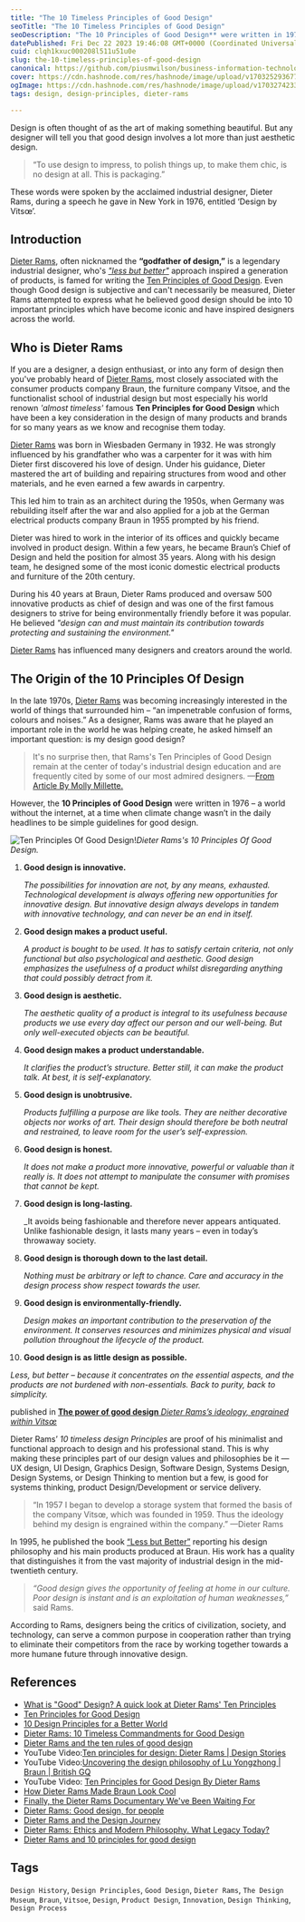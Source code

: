 ```yaml
---
title: "The 10 Timeless Principles of Good Design"
seoTitle: "The 10 Timeless Principles of Good Design"
seoDescription: "The 10 Principles of Good Design** were written in 1976 – a world without the internet, at a time when climate change wasn’t in the daily headlines"
datePublished: Fri Dec 22 2023 19:46:08 GMT+0000 (Coordinated Universal Time)
cuid: clqh1kxuc000208l511u51u0e
slug: the-10-timeless-principles-of-good-design
canonical: https://github.com/piusmwilson/business-information-technology-library/blob/main/softwareEngineering/theTenPrinciplesOfGoodDesign.md
cover: https://cdn.hashnode.com/res/hashnode/image/upload/v1703252936772/5d5154d9-0821-4558-b609-5ab54986e7d0.jpeg
ogImage: https://cdn.hashnode.com/res/hashnode/image/upload/v1703274233633/4ebfe978-5947-458b-8536-7043f81619a8.png
tags: design, design-principles, dieter-rams

---
```


Design is often thought of as the art of making something beautiful. But any designer will tell you that good design involves a lot more than just aesthetic design.

> “To use design to impress, to polish things up, to make them chic, is no design at all. This is packaging.”

These words were spoken by the acclaimed industrial designer, Dieter Rams, during a speech he gave in New York in 1976, entitled ‘Design by Vitsœ’.

## Introduction

[Dieter Rams](https://en.wikipedia.org/wiki/Dieter_Rams), often nicknamed the **“godfather of design,”** is a legendary industrial designer, who's [_"less but better"_](https://www.goodreads.com/book/show/22005475-less-but-better-weniger-aber-besser) approach inspired a generation of products, is famed for writing the [Ten Principles of Good Design]((https://www.vitsoe.com/us/about/good-design)). Even though Good design is subjective and can't necessarily be measured, Dieter Rams attempted to express what he believed good design should be into 10 important principles which have become iconic and have inspired designers across the world.

## Who is Dieter Rams

If you are a designer, a design enthusiast, or into any form of design then you've probably heard of [Dieter Rams](https://en.wikipedia.org/wiki/Dieter_Rams), most closely associated with the consumer products company Braun, the furniture company Vitsoe, and the functionalist school of industrial design but most especially his world renown _'almost timeless'_ famous **Ten Principles for Good Design** which have been a key consideration in the design of many products and brands for so many years as we know and recognise them today.

[Dieter Rams](https://en.wikipedia.org/wiki/Dieter_Rams) was born in Wiesbaden Germany in 1932. He was strongly influenced by his grandfather who was a carpenter for it was with him Dieter first discovered his love of design. Under his guidance, Dieter mastered the art of building and repairing structures from wood and other materials, and he even earned a few awards in carpentry.

This led him to train as an architect during the 1950s, when Germany was rebuilding itself after the war and also applied for a job at the German electrical products company Braun in 1955 prompted by his friend.

Dieter was hired to work in the interior of its offices and quickly became involved in product design. Within a few years, he became Braun’s Chief of Design and held the position for almost 35 years. Along with his design team, he designed some of the most iconic domestic electrical products and furniture of the 20th century.

During his 40 years at Braun, Dieter Rams produced and oversaw 500 innovative products as chief of design and was one of the first famous designers to strive for being environmentally friendly before it was popular. He believed _"design can and must maintain its contribution towards protecting and sustaining the environment."_

[Dieter Rams](https://en.wikipedia.org/wiki/Dieter_Rams) has influenced many designers and creators around the world.

## The Origin of the 10 Principles Of Design

In the late 1970s, [Dieter Rams](https://en.wikipedia.org/wiki/Dieter_Rams) was becoming increasingly interested in the world of things that surrounded him – “an impenetrable confusion of forms, colours and noises.” As a designer, Rams was aware that he played an important role in the world he was helping create, he asked himself an important question: is my design good design?

> It's no surprise then, that Rams's Ten Principles of Good Design remain at the center of today's industrial design education and are frequently cited by some of our most admired designers. —[From Article By Molly Millette.](https://www.core77.com/posts/54133/Finally-the-Dieter-Rams-Documentary-Weve-Been-Waiting-For)

However, the **10 Principles of Good Design** were written in 1976 – a world without the internet, at a time when climate change wasn’t in the daily headlines to be simple guidelines for good design.

![Ten Principles Of Good Design!](https://github.com/piusmwilson/business-information-technology-library/blob/main/resources/dieterRams-TenPrinciplesOfGoodDesign.png "Dieter-Rams-10 Principles Of Good Design")*Dieter Rams's 10 Principles Of Good Design.*

1. **Good design is innovative.**

    _The possibilities for innovation are not, by any means, exhausted. Technological development is always offering new opportunities for innovative design. But innovative design always develops in tandem with innovative technology, and can never be an end in itself._

2. **Good design makes a product useful.**

    _A product is bought to be used. It has to satisfy certain criteria, not only functional but also psychological and aesthetic. Good design emphasizes the usefulness of a product whilst disregarding anything that could possibly detract from it._

3. **Good design is aesthetic.**

    _The aesthetic quality of a product is integral to its usefulness because products we use every day affect our person and our well-being. But only well-executed objects can be beautiful._

4. **Good design makes a product understandable.**

    _It clarifies the product’s structure. Better still, it can make the product talk. At best, it is self-explanatory._

5. **Good design is unobtrusive.**

   _Products fulfilling a purpose are like tools. They are neither decorative objects nor works of art. Their design should therefore be both neutral and restrained, to leave room for the user’s self-expression._

6. **Good design is honest.**

   _It does not make a product more innovative, powerful or valuable than it really is. It does not attempt to manipulate the consumer with promises that cannot be kept._

7. **Good design is long-lasting.**

   _It avoids being fashionable and therefore never appears antiquated. Unlike fashionable design, it lasts many years – even in today’s throwaway society.

8. **Good design is thorough down to the last detail.**

   _Nothing must be arbitrary or left to chance. Care and accuracy in the design process show respect towards the user._

9. **Good design is environmentally-friendly.**

   _Design makes an important contribution to the preservation of the environment. It conserves resources and minimizes physical and visual pollution throughout the lifecycle of the product._

10. **Good design is as little design as possible.**

   _Less, but better – because it concentrates on the essential aspects, and the products are not burdened with non-essentials. Back to purity, back to simplicity._

published in [**The power of good design** _Dieter Rams’s ideology, engrained within Vitsœ_](https://www.vitsoe.com/us/about/good-design)

Dieter Rams’ _10 timeless design Principles_ are proof of his minimalist and functional approach to design and his professional stand. This is why making these principles part of our design values and philosophies be it — UX design, UI Design, Graphics Design, Software Design, Systems Design, Design Systems, or Design Thinking to mention but a few, is good for systems thinking, product Design/Development or service delivery.

>“In 1957 I began to develop a storage system that formed the basis of the company Vitsœ, which was founded in 1959. Thus the ideology behind my design is engrained within the company.” —Dieter Rams

In 1995, he published the book [“Less but Better”](https://www.goodreads.com/book/show/22005475-less-but-better-weniger-aber-besser) reporting his design philosophy and his main products produced at Braun. His work has a quality that distinguishes it from the vast majority of industrial design in the mid-twentieth century.

> _“Good design gives the opportunity of feeling at home in our culture. Poor design is instant and is an exploitation of human weaknesses,”_ said Rams.

According to Rams, designers being the critics of civilization, society, and technology, can serve a common purpose in cooperation rather than trying to eliminate their competitors from the race by working together towards a more humane future through innovative design.


## References

* [What is "Good" Design? A quick look at Dieter Rams' Ten Principles](https://designmuseum.org/discover-design/all-stories/what-is-good-design-a-quick-look-at-dieter-rams-ten-principles)
* [Ten Principles for Good Design](https://az.design/ten-principles-for-good-design/)
* [10 Design Principles for a Better World](https://www.10designprinciples.com/)
* [Dieter Rams: 10 Timeless Commandments for Good Design](https://www.interaction-design.org/literature/article/dieter-rams-10-timeless-commandments-for-good-design)
* [Dieter Rams and the ten rules of good design](https://www.linearity.io/blog/dieter-rams/)
* YouTube Video:[Ten principles for design: Dieter Rams | Design Stories](https://www.youtube.com/watch?v=ZxxKoXQzFak&ab_channel=DesignStories)
* YouTube Video:[Uncovering the design philosophy of Lu Yongzhong | Braun | British GQ](https://www.youtube.com/watch?v=cTP5hdwdF_M&ab_channel=BritishGQ)
* YouTube Video: [Ten Principles for Good Design By Dieter Rams](https://www.youtube.com/watch?v=wChkvofR7Q0&ab_channel=BauhausMovement)  
* [How Dieter Rams Made Braun Look Cool](https://www.nytimes.com/2011/06/06/arts/design/how-dieter-rams-made-braun-an-it-brand.html)
* [Finally, the Dieter Rams Documentary We've Been Waiting For](https://www.core77.com/posts/54133/Finally-the-Dieter-Rams-Documentary-Weve-Been-Waiting-For)
* [Dieter Rams: Good design, for people](https://www.merchantandmakers.com/dieter-rams/)
* [Dieter Rams and the Design Journey](https://aposto.com/s/dieter-rams-and-the-design-journey)
* [Dieter Rams: Ethics and Modern Philosophy. What Legacy Today?](https://github.com/intellusug/designstudio/blob/main/resources/Dieter%20Rams%20Ethics%20and%20Modern%20Philosophy.pdf)
* [Dieter Rams and 10 principles for good design](https://uxdesign.cc/dieter-rams-and-ten-principles-for-good-design-61cc32bcd6e6)

## Tags

``Design History``, ``Design Principles``, ``Good Design``, ``Dieter Rams``, ``The Design Museum``, ``Braun``, ``Vitsoe``, ``Design``, ``Product Design``, ``Innovation``, ``Design Thinking``, ``Design Process``